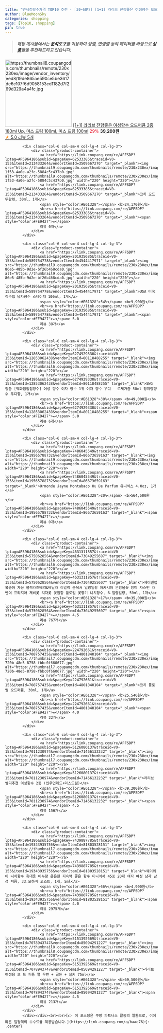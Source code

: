 ```yaml
---
title: "면세점향수가격 TOP10 추천 - [30~60대] [1+1] 라리브 잔향좋은 여성향수 오드퍼퓸 2종 180ml Up, 미스 드림 100ml, 미스 드림 100ml"
author: BlueMoonSky
categories: shopping
tags: [Top10, shopping]
pin: true
---
```


> ##### 해당 게시물에서는 [**분석도구**](https://itemscout.io/)를 이용하여 **성별**, **연령별** 등의 데이터를 바탕으로 [**상품**](https://link.coupang.com/a/baae76)들을 추천해드리고 있습니다.
<div class="container"><div class="row">
            <div class="col-6 col-sm-4 col-lg-4 col-lg-3">
                <div class="product-container">
                    <a href="https://link.coupang.com/re/AFFSDP?lptag=AF5964186&subid=&pageKey=4946518939&traceid=V0-153&itemId=6526469902&vendorItemId=73617902878" target="_blank"><img src="https://thumbnail8.coupangcdn.com/thumbnails/remote/230x230ex/image/vendor_inventory/eed8/19de865ae590ce5be3617de6c107f6d9058153cd1182d7f269d329a4a4fc.jpg" alt="https://thumbnail8.coupangcdn.com/thumbnails/remote/230x230ex/image/vendor_inventory/eed8/19de865ae590ce5be3617de6c107f6d9058153cd1182d7f269d329a4a4fc.jpg" width="220" height="220"></a>
                    <a href="https://link.coupang.com/re/AFFSDP?lptag=AF5964186&subid=&pageKey=4946518939&traceid=V0-153&itemId=6526469902&vendorItemId=73617902878" target="_blank">[1+1] 라리브 잔향좋은 여성향수 오드퍼퓸 2종 180ml Up, 미스 드림 100ml, 미스 드림 100ml</a>
                    <span style="color:#E61328">29%</span> <b>39,200원</b>
                    <br><a href="https://link.coupang.com/re/AFFSDP?lptag=AF5964186&subid=&pageKey=4946518939&traceid=V0-153&itemId=6526469902&vendorItemId=73617902878" target="_blank"><span style="color:#FE9427">★</span> 5.0
                    리뷰 5개</a>
                </div>
            </div>
            
            <div class="col-6 col-sm-4 col-lg-4 col-lg-3">
                <div class="product-container">
                    <a href="https://link.coupang.com/re/AFFSDP?lptag=AF5964186&subid=&pageKey=62533385&traceid=V0-153&itemId=213433264&vendorItemId=3509667270" target="_blank"><img src="https://thumbnail9.coupangcdn.com/thumbnails/remote/230x230ex/image/product/image/vendoritem/2018/12/28/3509667270/34b26667-1f53-4a0e-a2fc-5884c5c437b0.jpg" alt="https://thumbnail9.coupangcdn.com/thumbnails/remote/230x230ex/image/product/image/vendoritem/2018/12/28/3509667270/34b26667-1f53-4a0e-a2fc-5884c5c437b0.jpg" width="220" height="220"></a>
                    <a href="https://link.coupang.com/re/AFFSDP?lptag=AF5964186&subid=&pageKey=62533385&traceid=V0-153&itemId=213433264&vendorItemId=3509667270" target="_blank">코치 오드뚜왈렛, 30ml, 1개</a>
                    <span style="color:#E61328"></span> <b>24,170원</b>
                    <br><a href="https://link.coupang.com/re/AFFSDP?lptag=AF5964186&subid=&pageKey=62533385&traceid=V0-153&itemId=213433264&vendorItemId=3509667270" target="_blank"><span style="color:#FE9427">★</span> 
                    리뷰 0개</a>
                </div>
            </div>
            
            <div class="col-6 col-sm-4 col-lg-4 col-lg-3">
                <div class="product-container">
                    <a href="https://link.coupang.com/re/AFFSDP?lptag=AF5964186&subid=&pageKey=201935685&traceid=V0-153&itemId=589754778&vendorItemId=4544417971" target="_blank"><img src="https://thumbnail9.coupangcdn.com/thumbnails/remote/230x230ex/image/vendor_inventory/images/2019/03/25/17/1/656d62c4-86e5-485b-9d2e-bf26b468cda0.jpg" alt="https://thumbnail9.coupangcdn.com/thumbnails/remote/230x230ex/image/vendor_inventory/images/2019/03/25/17/1/656d62c4-86e5-485b-9d2e-bf26b468cda0.jpg" width="220" height="220"></a>
                    <a href="https://link.coupang.com/re/AFFSDP?lptag=AF5964186&subid=&pageKey=201935685&traceid=V0-153&itemId=589754778&vendorItemId=4544417971" target="_blank">USA 미국직수입 남자향수 스테이쳐 100ml, 1개</a>
                    <span style="color:#E61328">54%</span> <b>9,900원</b>
                    <br><a href="https://link.coupang.com/re/AFFSDP?lptag=AF5964186&subid=&pageKey=201935685&traceid=V0-153&itemId=589754778&vendorItemId=4544417971" target="_blank"><span style="color:#FE9427">★</span> 5.0
                    리뷰 38개</a>
                </div>
            </div>
            
            <div class="col-6 col-sm-4 col-lg-4 col-lg-3">
                <div class="product-container">
                    <a href="https://link.coupang.com/re/AFFSDP?lptag=AF5964186&subid=&pageKey=6274929330&traceid=V0-153&itemId=12853062438&vendorItemId=80118488255" target="_blank"><img src="https://thumbnail6.coupangcdn.com/thumbnails/remote/230x230ex/image/vendor_inventory/3644/93cf3a5244d7ebb6d52530e7ee9bf17b5535d260d61eb464f76c579da7b1.jpg" alt="https://thumbnail6.coupangcdn.com/thumbnails/remote/230x230ex/image/vendor_inventory/3644/93cf3a5244d7ebb6d52530e7ee9bf17b5535d260d61eb464f76c579da7b1.jpg" width="220" height="220"></a>
                    <a href="https://link.coupang.com/re/AFFSDP?lptag=AF5964186&subid=&pageKey=6274929330&traceid=V0-153&itemId=12853062438&vendorItemId=80118488255" target="_blank">SWG 정품 [백화점입점향수] 여성 향수 여자 향수 1위 여자 향수 우디 - 로제가즘 50ml 장미향향수 우디향, 1개</a>
                    <span style="color:#E61328">30%</span> <b>49,000원</b>
                    <br><a href="https://link.coupang.com/re/AFFSDP?lptag=AF5964186&subid=&pageKey=6274929330&traceid=V0-153&itemId=12853062438&vendorItemId=80118488255" target="_blank"><span style="color:#FE9427">★</span> 5.0
                    리뷰 6개</a>
                </div>
            </div>
            
            <div class="col-6 col-sm-4 col-lg-4 col-lg-3">
                <div class="product-container">
                    <a href="https://link.coupang.com/re/AFFSDP?lptag=AF5964186&subid=&pageKey=7486045549&traceid=V0-153&itemId=19565788732&vendorItemId=86673659163" target="_blank"><img src="https://thumbnail9.coupangcdn.com/thumbnails/remote/230x230ex/image/vendor_inventory/6ca3/8158702ee1f49807c56520b2d5b1a372ab37a5af56e849e1fd451e5745bf.jpg" alt="https://thumbnail9.coupangcdn.com/thumbnails/remote/230x230ex/image/vendor_inventory/6ca3/8158702ee1f49807c56520b2d5b1a372ab37a5af56e849e1fd451e5745bf.jpg" width="220" height="220"></a>
                    <a href="https://link.coupang.com/re/AFFSDP?lptag=AF5964186&subid=&pageKey=7486045549&traceid=V0-153&itemId=19565788732&vendorItemId=86673659163" target="_blank">Ormonde Jayne Montabaco Ou De Parfum 유니섹스 4.0oz, 1개</a>
                    <span style="color:#E61328">20%</span> <b>564,500원</b>
                    <br><a href="https://link.coupang.com/re/AFFSDP?lptag=AF5964186&subid=&pageKey=7486045549&traceid=V0-153&itemId=19565788732&vendorItemId=86673659163" target="_blank"><span style="color:#FE9427">★</span> 
                    리뷰 0개</a>
                </div>
            </div>
            
            <div class="col-6 col-sm-4 col-lg-4 col-lg-3">
                <div class="product-container">
                    <a href="https://link.coupang.com/re/AFFSDP?lptag=AF5964186&subid=&pageKey=4631311857&traceid=V0-153&itemId=5750628564&vendorItemId=73049255607" target="_blank"><img src="https://thumbnail6.coupangcdn.com/thumbnails/remote/230x230ex/image/vendor_inventory/699a/0cf0620c4888d8675c58f030a7bf73eb038d768c34c6c54f2c5075aa5702.png" alt="https://thumbnail6.coupangcdn.com/thumbnails/remote/230x230ex/image/vendor_inventory/699a/0cf0620c4888d8675c58f030a7bf73eb038d768c34c6c54f2c5075aa5702.png" width="220" height="220"></a>
                    <a href="https://link.coupang.com/re/AFFSDP?lptag=AF5964186&subid=&pageKey=4631311857&traceid=V0-153&itemId=5750628564&vendorItemId=73049255607" target="_blank">제이앤랩 복숭아 자몽 블랙라즈베리&바닐라 라일락 금목서 일랑일랑 아카시아 은방울꽃 장미 자스민 라벤더 프리지아 제비꽃 치자꽃 꽃집향 플로럴 꽃향기 니치향수, 6.일랑일랑, 50ml, 1개</a>
                    <span style="color:#E61328">17%</span> <b>35,000원</b>
                    <br><a href="https://link.coupang.com/re/AFFSDP?lptag=AF5964186&subid=&pageKey=4631311857&traceid=V0-153&itemId=5750628564&vendorItemId=73049255607" target="_blank"><span style="color:#FE9427">★</span> 4.5
                    리뷰 767개</a>
                </div>
            </div>
            
            <div class="col-6 col-sm-4 col-lg-4 col-lg-3">
                <div class="product-container">
                    <a href="https://link.coupang.com/re/AFFSDP?lptag=AF5964186&subid=&pageKey=224792661&traceid=V0-153&itemId=708757435&vendorItemId=4801840104" target="_blank"><img src="https://thumbnail7.coupangcdn.com/thumbnails/remote/230x230ex/image/retail/images/2019/05/17/12/7/553d17a7-720b-48e5-8758-fbbc0f660677.jpg" alt="https://thumbnail7.coupangcdn.com/thumbnails/remote/230x230ex/image/retail/images/2019/05/17/12/7/553d17a7-720b-48e5-8758-fbbc0f660677.jpg" width="220" height="220"></a>
                    <a href="https://link.coupang.com/re/AFFSDP?lptag=AF5964186&subid=&pageKey=224792661&traceid=V0-153&itemId=708757435&vendorItemId=4801840104" target="_blank">코치 플로럴 오드퍼퓸, 30ml, 1개</a>
                    <span style="color:#E61328"></span> <b>25,540원</b>
                    <br><a href="https://link.coupang.com/re/AFFSDP?lptag=AF5964186&subid=&pageKey=224792661&traceid=V0-153&itemId=708757435&vendorItemId=4801840104" target="_blank"><span style="color:#FE9427">★</span> 4.0
                    리뷰 22개</a>
                </div>
            </div>
            
            <div class="col-6 col-sm-4 col-lg-4 col-lg-3">
                <div class="product-container">
                    <a href="https://link.coupang.com/re/AFFSDP?lptag=AF5964186&subid=&pageKey=5126080137&traceid=V0-153&itemId=7011230974&vendorItemId=71466132232" target="_blank"><img src="https://thumbnail7.coupangcdn.com/thumbnails/remote/230x230ex/image/vendor_inventory/7da0/1685ef0929f54f4c50ca5e7be2077c96378d4aa88ea470e56b9c1a733304.jpg" alt="https://thumbnail7.coupangcdn.com/thumbnails/remote/230x230ex/image/vendor_inventory/7da0/1685ef0929f54f4c50ca5e7be2077c96378d4aa88ea470e56b9c1a733304.jpg" width="220" height="220"></a>
                    <a href="https://link.coupang.com/re/AFFSDP?lptag=AF5964186&subid=&pageKey=5126080137&traceid=V0-153&itemId=7011230974&vendorItemId=71466132232" target="_blank">라리브 엠디추천 여성향수 2종 (인우먼레드+미스드림)</a>
                    <span style="color:#E61328"></span> <b>39,200원</b>
                    <br><a href="https://link.coupang.com/re/AFFSDP?lptag=AF5964186&subid=&pageKey=5126080137&traceid=V0-153&itemId=7011230974&vendorItemId=71466132232" target="_blank"><span style="color:#FE9427">★</span> 4.5
                    리뷰 156개</a>
                </div>
            </div>
            
            <div class="col-6 col-sm-4 col-lg-4 col-lg-3">
                <div class="product-container">
                    <a href="https://link.coupang.com/re/AFFSDP?lptag=AF5964186&subid=&pageKey=7439887785&traceid=V0-153&itemId=19343935756&vendorItemId=81803528151" target="_blank"><img src="https://thumbnail7.coupangcdn.com/thumbnails/remote/230x230ex/image/vendor_inventory/aebf/510dddf61aad2e24983fabdfcd255446f2d5ac8a2a11d389456e4e6ec643.jpg" alt="https://thumbnail7.coupangcdn.com/thumbnails/remote/230x230ex/image/vendor_inventory/aebf/510dddf61aad2e24983fabdfcd255446f2d5ac8a2a11d389456e4e6ec643.jpg" width="220" height="220"></a>
                    <a href="https://link.coupang.com/re/AFFSDP?lptag=AF5964186&subid=&pageKey=7439887785&traceid=V0-153&itemId=19343935756&vendorItemId=81803528151" target="_blank">웨이와이 니치향수 휴대용 비누향 은은한 지속력 좋은 향수 미니어처 45종 20대 여자 여성 남자 남성 퍼퓸, 33.모하비 고스트, 1개, 5ml</a>
                    <span style="color:#E61328">66%</span> <b>4,900원</b>
                    <br><a href="https://link.coupang.com/re/AFFSDP?lptag=AF5964186&subid=&pageKey=7439887785&traceid=V0-153&itemId=19343935756&vendorItemId=81803528151" target="_blank"><span style="color:#FE9427">★</span> 4.0
                    리뷰 2975개</a>
                </div>
            </div>
            
            <div class="col-6 col-sm-4 col-lg-4 col-lg-3">
                <div class="product-container">
                    <a href="https://link.coupang.com/re/AFFSDP?lptag=AF5964186&subid=&pageKey=5151392669&traceid=V0-153&itemId=7078943747&vendorItemId=85094291227" target="_blank"><img src="https://thumbnail8.coupangcdn.com/thumbnails/remote/230x230ex/image/vendor_inventory/3bcb/06a449313159b26ce86442eedbfd0a98d8967e5337ffb0a18109bf85bbf0.jpg" alt="https://thumbnail8.coupangcdn.com/thumbnails/remote/230x230ex/image/vendor_inventory/3bcb/06a449313159b26ce86442eedbfd0a98d8967e5337ffb0a18109bf85bbf0.jpg" width="220" height="220"></a>
                    <a href="https://link.coupang.com/re/AFFSDP?lptag=AF5964186&subid=&pageKey=5151392669&traceid=V0-153&itemId=7078943747&vendorItemId=85094291227" target="_blank">라리브 여성용 오 드 퍼퓸 펄 우먼 + 골든 + 실키 75ml</a>
                    <span style="color:#E61328"></span> <b>69,500원</b>
                    <br><a href="https://link.coupang.com/re/AFFSDP?lptag=AF5964186&subid=&pageKey=5151392669&traceid=V0-153&itemId=7078943747&vendorItemId=85094291227" target="_blank"><span style="color:#FE9427">★</span> 4.5
                    리뷰 213개</a>
                </div>
            </div>
            </div></div><br><br>[👉 이 포스팅은 쿠팡 파트너스 활동의 일환으로, 이에 따른 일정액의 수수료를 제공받습니다.](https://link.coupang.com/a/baae76){: .center}